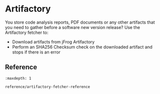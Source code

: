 # Artifactory

You store code analysis reports, PDF documents or any other artifacts that you need to gather before a software new version release?
Use the Artifactory fetcher to:

* Download artifacts from jFrog Artifactory
* Perform an SHA256 Checksum check on the downloaded artifact and stops if there is an error

## Reference

```{toctree}
:maxdepth: 1

reference/artifactory-fetcher-reference
```
